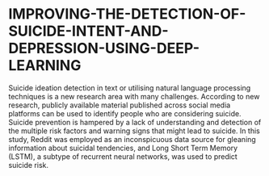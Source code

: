 # IMPROVING-THE-DETECTION-OF-SUICIDE-INTENT-AND-DEPRESSION-USING-DEEP-LEARNING


Suicide ideation detection in text or utilising natural language processing techniques is a new research area with many challenges.
According to new research, publicly available material published across social media platforms can be used to identify people who are considering suicide. 
Suicide prevention is hampered by a lack of understanding and detection of the multiple risk factors and warning signs that might lead to suicide.
In this study, Reddit was employed as an inconspicuous data source for gleaning information about suicidal tendencies, and Long Short Term Memory (LSTM), a subtype of recurrent neural networks, was used to predict suicide risk.
